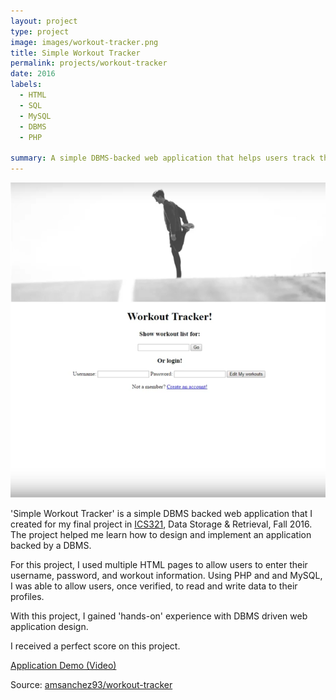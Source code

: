 ```yaml
---
layout: project
type: project
image: images/workout-tracker.png
title: Simple Workout Tracker
permalink: projects/workout-tracker
date: 2016
labels:
  - HTML
  - SQL
  - MySQL
  - DBMS
  - PHP
  
summary: A simple DBMS-backed web application that helps users track their workouts.
---
```


  <img class="ui medium right floated rounded image" src="../images/workout-tracker.png">


'Simple Workout Tracker' is a simple DBMS backed web application that I created for my final project in [ICS321](http://www.catalog.hawaii.edu/courses/departments/ics.htm), Data Storage & Retrieval, Fall 2016. The project helped me learn how to design and implement an application backed by a DBMS. 

For this project, I used multiple HTML pages to allow users to enter their username, password, and workout information. Using PHP and  and MySQL, I was able to allow users, once verified, to read and write data to their profiles. 

With this project, I gained 'hands-on' experience with DBMS driven web application design.

I received a perfect score on this project. 

[Application Demo (Video)](https://youtu.be/Y55aI77Opms)

Source: <a href="https://github.com/amsanchez93/workout-tracker"><i class="large github icon"></i>amsanchez93/workout-tracker</a>



